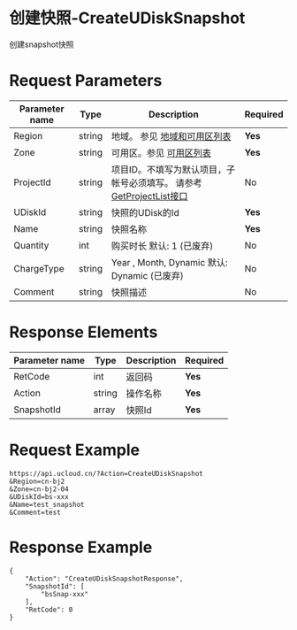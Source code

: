 # 创建快照-CreateUDiskSnapshot

创建snapshot快照

# Request Parameters
|Parameter name|Type|Description|Required|
|---|---|---|---|
|Region|string|地域。 参见 [地域和可用区列表](../summary/regionlist.html)|**Yes**|
|Zone|string|可用区。参见 [可用区列表](../summary/regionlist.html)|**Yes**|
|ProjectId|string|项目ID。不填写为默认项目，子帐号必须填写。 请参考[GetProjectList接口](../summary/get_project_list.html)|No|
|UDiskId|string|快照的UDisk的Id|**Yes**|
|Name|string|快照名称|**Yes**|
|Quantity|int|购买时长 默认: 1  (已废弃)|No|
|ChargeType|string|Year , Month, Dynamic 默认: Dynamic  (已废弃)|No|
|Comment|string|快照描述|No|

# Response Elements
|Parameter name|Type|Description|Required|
|---|---|---|---|
|RetCode|int|返回码|**Yes**|
|Action|string|操作名称|**Yes**|
|SnapshotId|array|快照Id|**Yes**|

# Request Example
```
https://api.ucloud.cn/?Action=CreateUDiskSnapshot
&Region=cn-bj2
&Zone=cn-bj2-04
&UDiskId=bs-xxx
&Name=test_snapshot
&Comment=test
```

# Response Example
```
{
    "Action": "CreateUDiskSnapshotResponse", 
    "SnapshotId": [
        "bsSnap-xxx"
    ], 
    "RetCode": 0
}
```

